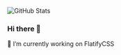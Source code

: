 ![GitHub Stats](https://github-readme-stats.vercel.app/api?username=amir2mi&line_height=25&&hide=stars,prs&&show_icons=true&theme=gruvbox_light)
<!-- ![Top Languages](https://github-readme-stats.vercel.app/api/top-langs/?username=amir2mi&layout=compact&theme=gruvbox_light) -->

### Hi there 👋

🔭 I’m currently working on FlatifyCSS

